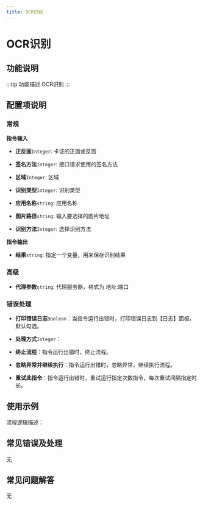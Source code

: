 ```yaml
---
title: OCR识别
---
```


# OCR识别

## 功能说明

:::tip 功能描述
OCR识别
:::

## 配置项说明

### 常规

**指令输入**

- **正反面**`Integer`: 卡证的正面或反面

- **签名方法**`Integer`: 接口请求使用的签名方法

- **区域**`Integer`: 区域

- **识别类型**`Integer`: 识别类型

- **应用名称**`string`: 应用名称

- **图片路径**`string`: 输入要选择的图片地址

- **识别方法**`Integer`: 选择识别方法


**指令输出**

- **结果**`string`: 指定一个变量，用来保存识别结果

### 高级

- **代理参数**`string`: 代理服务器，格式为 地址:端口

### 错误处理

- **打印错误日志**`Boolean`：当指令运行出错时，打印错误日志到【日志】面板。默认勾选。

- **处理方式**`Integer`：

 - **终止流程**：指令运行出错时，终止流程。

 - **忽略异常并继续执行**：指令运行出错时，忽略异常，继续执行流程。

 - **重试此指令**：指令运行出错时，重试运行指定次数指令，每次重试间隔指定时长。

## 使用示例

流程逻辑描述：

## 常见错误及处理

无

## 常见问题解答

无

